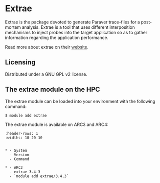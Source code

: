 # Extrae

Extrae is the package devoted to generate Paraver trace-files for a post-mortem analysis. Extrae is a tool that uses different interposition mechanisms to inject probes into the target application so as to gather information regarding the application performance.

Read more about extrae on their [website](https://tools.bsc.es/extrae).



## Licensing 

Distributed under a GNU GPL v2 license.



## The extrae module on the HPC

The extrae module can be loaded into your environment with the following command:

```bash
$ module add extrae
```

The extrae module is available on ARC3 and ARC4:

```{list-table}
:header-rows: 1
:widths: 10 20 10


* - System
  - Version
  - Command

* - ARC3
  - extrae 3.4.3
  - `module add extrae/3.4.3`

```